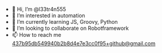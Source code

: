 - 👋 Hi, I’m @l33tr4n555
- 👀 I’m interested in automation
- 🌱 I’m currently learning JS, Groovy, Python
- 💞️ I’m looking to collaborate on Robotframework
- 📫 How to reach me 437b95db549940b2b8d4e7e3cc0f95+github@gmail.com

<!---
l33tr4n555/l33tr4n555 is a ✨ special ✨ repository because its `README.md` (this file) appears on your GitHub profile.
You can click the Preview link to take a look at your changes.
--->
